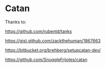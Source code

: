 # Catan

Thanks to:

https://github.com/rubentd/tanks

https://gist.github.com/zackthehuman/1867663

https://bitbucket.org/brehberg/setupcatan-dev/

https://github.com/SnuggleFrijoles/catan
